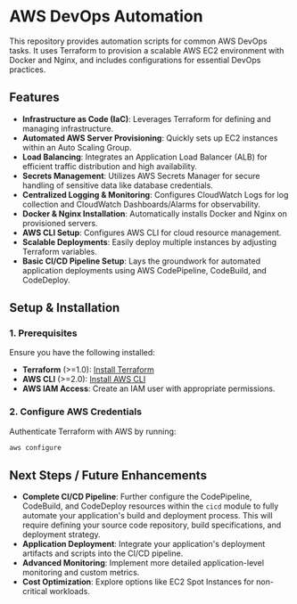 # AWS DevOps Automation

This repository provides automation scripts for common AWS DevOps tasks. It uses Terraform to provision a scalable AWS EC2 environment with Docker and Nginx, and includes configurations for essential DevOps practices.

## Features

*   **Infrastructure as Code (IaC)**: Leverages Terraform for defining and managing infrastructure.
*   **Automated AWS Server Provisioning**: Quickly sets up EC2 instances within an Auto Scaling Group.
*   **Load Balancing**: Integrates an Application Load Balancer (ALB) for efficient traffic distribution and high availability.
*   **Secrets Management**: Utilizes AWS Secrets Manager for secure handling of sensitive data like database credentials.
*   **Centralized Logging & Monitoring**: Configures CloudWatch Logs for log collection and CloudWatch Dashboards/Alarms for observability.
*   **Docker & Nginx Installation**: Automatically installs Docker and Nginx on provisioned servers.
*   **AWS CLI Setup**: Configures AWS CLI for cloud resource management.
*   **Scalable Deployments**: Easily deploy multiple instances by adjusting Terraform variables.
*   **Basic CI/CD Pipeline Setup**: Lays the groundwork for automated application deployments using AWS CodePipeline, CodeBuild, and CodeDeploy.

## Setup & Installation

### 1. Prerequisites

Ensure you have the following installed:

*   **Terraform** (>=1.0): [Install Terraform](https://developer.hashicorp.com/terraform/tutorials/aws-get-started/install-cli)
*   **AWS CLI** (>=2.0): [Install AWS CLI](https://docs.aws.amazon.com/cli/latest/userguide/install-cliv2.html)
*   **AWS IAM Access**: Create an IAM user with appropriate permissions.

### 2. Configure AWS Credentials

Authenticate Terraform with AWS by running:

```bash
aws configure
```

## Next Steps / Future Enhancements

*   **Complete CI/CD Pipeline**: Further configure the CodePipeline, CodeBuild, and CodeDeploy resources within the `cicd` module to fully automate your application's build and deployment process. This will require defining your source code repository, build specifications, and deployment strategy.
*   **Application Deployment**: Integrate your application's deployment artifacts and scripts into the CI/CD pipeline.
*   **Advanced Monitoring**: Implement more detailed application-level monitoring and custom metrics.
*   **Cost Optimization**: Explore options like EC2 Spot Instances for non-critical workloads.
